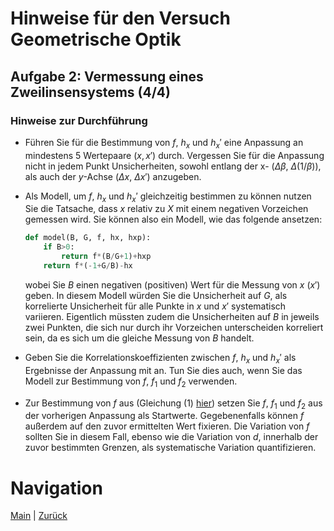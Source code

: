 # Hinweise für den Versuch Geometrische Optik

## Aufgabe 2: Vermessung eines Zweilinsensystems (4/4)

### Hinweise zur Durchführung

- Führen Sie für die Bestimmung von $f$, $h_{x}$ und $h_{x}'$ eine Anpassung an mindestens 5 Wertepaare $(x, x')$ durch. Vergessen Sie für die Anpassung nicht in jedem Punkt Unsicherheiten, sowohl entlang der x- ($\Delta\beta$,  $\Delta(1/\beta)$), als auch der $y$-Achse ($\Delta x$, $\Delta x'$) anzugeben. 

- Als Modell, um $f$, $h_{x}$ und $h_{x}'$ gleichzeitig bestimmen zu können nutzen Sie die Tatsache, dass $x$ relativ zu $X$ mit einem negativen Vorzeichen gemessen wird. Sie können also ein Modell, wie das folgende ansetzen:

  ```python
  def model(B, G, f, hx, hxp):
      if B>0:
          return f*(B/G+1)+hxp
      return f*(-1+G/B)-hx
  ```

  wobei Sie $B$ einen negativen (positiven) Wert für die Messung von $x$ ($x'$) geben. In diesem Modell würden Sie die Unsicherheit auf $G$, als korrelierte Unsicherheit für alle Punkte in $x$ und $x'$ systematisch variieren. Eigentlich müssten zudem die Unsicherheiten auf $B$ in jeweils zwei Punkten, die sich nur durch ihr Vorzeichen unterscheiden korreliert sein, da es sich um die gleiche Messung von $B$ handelt.

- Geben Sie die Korrelationskoeffizienten zwischen $f$, $h_{x}$ und $h_{x}'$ als Ergebnisse der Anpassung mit an. Tun Sie dies auch, wenn Sie das Modell zur Bestimmung von $f$, $f_{1}$ und $f_{2}$ verwenden.  

- Zur Bestimmung von $f$ aus (Gleichung (1) [hier](https://git.scc.kit.edu/etp-lehre/p1-for-students/-/blob/main/Geometrische%20Optik/Hinweise-Aufgabe-2.md)) setzen Sie $f$, $f_{1}$ und $f_{2}$ aus der vorherigen Anpassung als Startwerte. Gegebenenfalls können $f$ außerdem auf den zuvor ermittelten Wert fixieren. Die Variation von $f$ sollten Sie in diesem Fall, ebenso wie die Variation von $d$, innerhalb der zuvor bestimmten Grenzen, als systematische Variation quantifizieren. 

# Navigation

 [Main](https://git.scc.kit.edu/etp-lehre/p1-for-students/-/tree/main/Geometrische%20Optik) | [Zurück](https://git.scc.kit.edu/etp-lehre/p1-for-students/-/blob/main/Geometrische%20Optik/Hinweise-Aufgabe-2-c.md)
